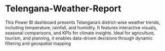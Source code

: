 # Telengana-Weather-Report
This Power BI dashboard presents Telangana’s district-wise weather trends, including temperature, rainfall, and humidity. It features interactive visuals, seasonal comparisons, and KPIs for climate insights. Ideal for agriculture, tourism, and planning, it enables data-driven decisions through dynamic filtering and geospatial mapping

